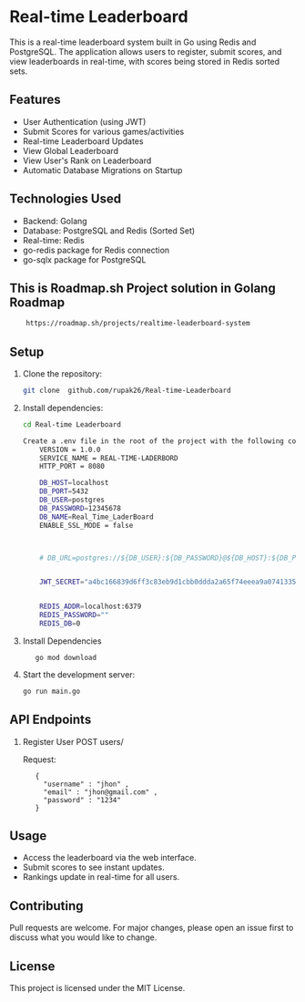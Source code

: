 # Real-time Leaderboard

This is a real-time leaderboard system built in Go using Redis and PostgreSQL. The application allows users to register, submit scores, and view leaderboards in real-time, with scores being stored in Redis sorted sets.

## Features

- User Authentication (using JWT)
- Submit Scores for various games/activities
- Real-time Leaderboard Updates
- View Global Leaderboard
- View User's Rank on Leaderboard
- Automatic Database Migrations on Startup

## Technologies Used

- Backend:  Golang
- Database: PostgreSQL and Redis (Sorted Set)
- Real-time: Redis
- go-redis package for Redis connection
- go-sqlx  package for PostgreSQL

## This is Roadmap.sh Project solution in Golang Roadmap
   ```bash
       https://roadmap.sh/projects/realtime-leaderboard-system
   ```


## Setup

1. Clone the repository:
    ```bash
    git clone  github.com/rupak26/Real-time-Leaderboard
    ```
2. Install dependencies:
    ```bash
    cd Real-time Leaderboard
    
    Create a .env file in the root of the project with the following content:
        VERSION = 1.0.0 
        SERVICE_NAME = REAL-TIME-LADERBORD 
        HTTP_PORT = 8080

        DB_HOST=localhost
        DB_PORT=5432
        DB_USER=postgres
        DB_PASSWORD=12345678
        DB_NAME=Real_Time_LaderBoard
        ENABLE_SSL_MODE = false



        # DB_URL=postgres://${DB_USER}:${DB_PASSWORD}@${DB_HOST}:${DB_PORT}/${DB_NAME}?sslmode=${ENABLE_SSL_MODE}


        JWT_SECRET="a4bc166839d6ff3c83eb9d1cbb0ddda2a65f74eeea9a07413357200dfad1d808d708e7d5"


        REDIS_ADDR=localhost:6379
        REDIS_PASSWORD=""
        REDIS_DB=0
    ```

4. Install Dependencies 
   ```
      go mod download
   ```
3. Start the development server:
    ```bash
    go run main.go
    ```

## API Endpoints

1. Register User 
   POST users/

   Request:
   ```
      {
        "username" : "jhon" , 
        "email" : "jhon@gmail.com" ,
        "password" : "1234"
      }
   ```
## Usage

- Access the leaderboard via the web interface.
- Submit scores to see instant updates.
- Rankings update in real-time for all users.

## Contributing

Pull requests are welcome. For major changes, please open an issue first to discuss what you would like to change.

## License

This project is licensed under the MIT License.